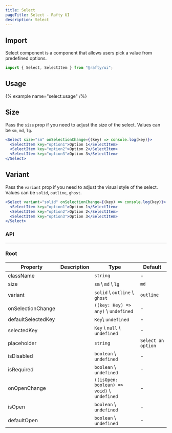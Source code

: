 ```yaml
---
title: Select
pageTitle: Select - Rafty UI
description: Select
---
```


## Import

Select component is a component that allows users pick a value from predefined options.

```jsx
import { Select, SelectItem } from "@rafty/ui";
```

## Usage

{% example name="select:usage" /%}

## Size

Pass the `size` prop if you need to adjust the size of the select. Values can be `sm`, `md`, `lg`.

```jsx
<Select size="sm" onSelectionChange={(key) => console.log(key)}>
  <SelectItem key="option1">Option 1</SelectItem>
  <SelectItem key="option2">Option 2</SelectItem>
  <SelectItem key="option3">Option 3</SelectItem>
</Select>
```

## Variant

Pass the `variant` prop if you need to adjust the visual style of the select. Values can be `solid`, `outline`, `ghost`.

```jsx
<Select variant="solid" onSelectionChange={(key) => console.log(key)}>
  <SelectItem key="option1">Option 1</SelectItem>
  <SelectItem key="option2">Option 2</SelectItem>
  <SelectItem key="option3">Option 3</SelectItem>
</Select>
```

### API

---

### Root

| Property           | Description | Type                                        | Default            |
| ------------------ | ----------- | ------------------------------------------- | ------------------ |
| className          |             | `string`                                    | -                  |
| size               |             | `sm` \ `md` \ `lg`                          | `md`               |
| variant            |             | `solid` \ `outline` \ `ghost`               | `outline`          |
| onSelectionChange  |             | `((key: Key) => any)` \ `undefined`         | -                  |
| defaultSelectedKey |             | `Key`\ `undefined`                          | -                  |
| selectedKey        |             | `Key` \ `null` \ `undefined`                | -                  |
| placeholder        |             | `string`                                    | `Select an option` |
| isDisabled         |             | `boolean` \ `undefined`                     | -                  |
| isRequired         |             | `boolean` \ `undefined`                     | -                  |
| onOpenChange       |             | `((isOpen: boolean) => void)` \ `undefined` | -                  |
| isOpen             |             | `boolean` \ `undefined`                     | -                  |
| defaultOpen        |             | `boolean` \ `undefined`                     | -                  |

